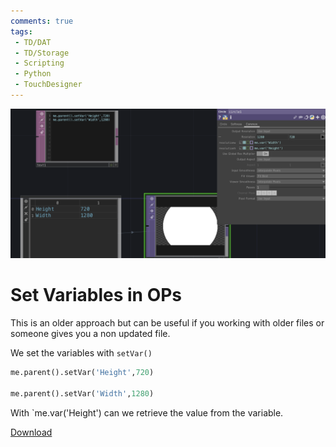 ```yaml
---
comments: true
tags:
 - TD/DAT
 - TD/Storage
 - Scripting
 - Python
 - TouchDesigner
---
```

![Get all values of CHOP as List](./img/SetVariablesOperator.png)
# Set Variables in OPs

This is an older approach but can be useful if you working with older files or someone gives you a non updated file.

We set the variables with `setVar()`
```py
me.parent().setVar('Height',720)

me.parent().setVar('Width',1280)
```
With `me.var('Height') can we retrieve the value from the variable.



[Download](./files/SetVariableOperator.tox)  
